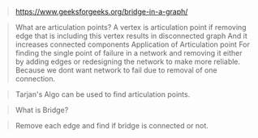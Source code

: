 >https://www.geeksforgeeks.org/bridge-in-a-graph/

> What are articulation points?
   A vertex is articulation point if removing edge that is including this vertex results in disconnected graph
   And it increases connected components
>Application of Articulation point
For finding the single point of failure in a network and removing it either by adding edges or redesigning the network to make more reliable. Because we dont want network to fail due to removal of one connection.

> Tarjan's Algo can be used to find articulation points.


> What is Bridge?

> Remove each edge and find if bridge is connected or not.

